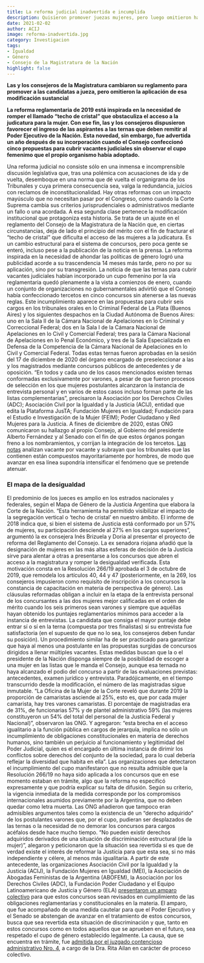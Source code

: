 ```yaml
---
title: La reforma judicial inadvertida e incumplida
description: Quisieron promover juezas mujeres, pero luego omitieron hacerlo.
date: 2021-02-02
author: ACIJ
image: reforma-inadvertida.jpg
category: Investigacion
tags:
- Igualdad
- Género
- Consejo de la Magistratura de la Nación
highlight: false
---
```

 

**Las y los consejeros de la Magistratura cambiaron su reglamento para promover a las candidatas a jueza, pero omitieron la aplicación de esa modificación sustancial**

**La reforma reglamentaria de 2019 está inspirada en la necesidad de romper el llamado “techo de cristal” que obstaculiza el acceso a la judicatura para la mujer. Con ese fin, las y los consejeros dispusieron favorecer el ingreso de las aspirantes a las ternas que deben remitir al Poder Ejecutivo de la Nación. Esta novedad, sin embargo, fue advertida un año después de su incorporación cuando el Consejo confeccionó cinco propuestas para cubrir vacantes judiciales sin observar el cupo femenimo que el propio organismo había adoptado.**


Una reforma judicial no consiste sólo en una inmensa e incomprensible discusión legislativa que, tras una polémica con acusaciones de ida y de vuelta, desemboque en una norma que dé vuelta el organigrama de los Tribunales y cuya primera consecuencia sea, valga la redundancia, juicios con reclamos de inconstitucionalidad. Hay otras reformas con un impacto mayúsculo que no necesitan pasar por el Congreso, como cuando la Corte Suprema cambia sus criterios jurisprudenciales o administrativos mediante un fallo o una acordada. A esa segunda clase pertenece la modificación institucional que protagoniza esta historia. Se trata de un ajuste en el reglamento del Consejo de la Magistratura de la Nación que, en ciertas circunstancias, deja de lado el principio del mérito con el fin de fracturar el “techo de cristal” que dificulta el acceso de las mujeres a la judicatura. Es un cambio estructural para el sistema de concursos, pero poca gente se enteró, incluso pese a la publicación de la noticia en la prensa. La reforma inspirada en la necesidad de ahondar las políticas de género logró una publicidad acorde a su trascendencia 14 meses más tarde, pero no por su aplicación, sino por su transgresión.
La noticia de que las ternas para cubrir vacantes judiciales habían incorporado un cupo femenino por la vía reglamentaria quedó plenamente a la vista a comienzos de enero, cuando un conjunto de organizaciones no gubernamentales advirtió que el Consejo había confeccionado tercetos en cinco concursos sin atenerse a las nuevas reglas. Este incumplimiento aparece en las propuestas para cubrir seis cargos en los tribunales orales en lo Criminal Federal de La Plata (Buenos Aires) y los siguientes despachos en la Ciudad Autónoma de Buenos Aires: uno en la Sala II de la Cámara Nacional de Apelaciones en lo Criminal y Correccional Federal; dos en la Sala I de la Cámara Nacional de Apelaciones en lo Civil y Comercial Federal; tres para la Cámara Nacional de Apelaciones en lo Penal Económico, y tres de la Sala Especializada en Defensa de la Competencia de la Cámara Nacional de Apelaciones en lo Civil y Comercial Federal. Todas estas ternas fueron aprobadas en la sesión del 17 de diciembre de 2020 del órgano encargado de preseleccionar a las y los magistrados mediante concursos públicos de antecedentes y de oposición.
“En todos y cada uno de los casos mencionados existen ternas conformadas exclusivamente por varones, a pesar de que fueron procesos de selección en los que mujeres postulantes alcanzaron la instancia de entrevista personal y en varios de estos casos incluso forman parte de las listas complementarias”, precisaron la Asociación por los Derechos Civiles (ADC); Asociación Civil por la Igualdad y la Justicia (ACIJ), entidad que edita la Plataforma JusTA; Fundación Mujeres en Igualdad; Fundación para el Estudio e Investigación de la Mujer (FEIM); Poder Ciudadano y Red Mujeres para la Justicia. A fines de diciembre de 2020, estas ONG comunicaron su hallazgo al propio Consejo, al Gobierno del presidente Alberto Fernández y al Senado con el fin de que estos órganos pongan freno a los nombramientos, y corrijan la integración de los tercetos. [Las notas](https://acij.org.ar/organizaciones-de-la-sociedad-civil-advierten-violaciones-al-cupo-femenino-en-la-conformacion-de-ternas-para-cargos-de-jueces-y-juezas/) analizan vacante por vacante y subrayan que los tribunales que las contienen están compuestos mayoritariamente por hombres, de modo que avanzar en esa línea supondría intensificar el fenómeno que se pretende atenuar.

### El mapa de la desigualdad

El predominio de los jueces es amplio en los estrados nacionales y federales, según el Mapa de Género de la Justicia Argentina que elabora la Corte de la Nación. “Esta herramienta ha permitido visibilizar el impacto de la segregación vertical o ‘techo de cristal’ en nuestro ámbito. El informe de 2018 indica que, si bien el sistema de Justicia está conformado por un 57% de mujeres, su participación desciende al 27% en los cargos superiores”, argumentó la ex consejera Inés Brizuela y Doria al presentar el proyecto de reforma del Reglamento del Consejo. La ex senadora riojana añadió que la designación de mujeres en las más altas esferas de decisión de la Justicia sirve para alentar a otras a presentarse a los concursos que abren el acceso a la magistratura y romper la desigualdad verificada. Esta motivación consta en la Resolución 266/19 aprobada el 3 de octubre de 2019, que remodela los artículos 40, 44 y 47 (posteriormente, en la 269, los consejeros impusieron como requisito de inscripción a los concursos la constancia de capacitación en materia de perspectiva de género). 
Las cláusulas reformadas obligan a incluir en la etapa de la entrevista personal de los concursantes a las dos mujeres mejor calificadas en el orden de mérito cuando los seis primeros sean varones y siempre que aquéllas hayan obtenido los puntajes reglamentarios mínimos para acceder a la instancia de entrevistas. La candidata que consiga el mayor puntaje debe entrar sí o sí en la terna (compuesta por tres finalistas) si su entrevista fue satisfactoria (en el supuesto de que no lo sea, los consejeros deben fundar su posición). Un procedimiento similar ha de ser practicado para garantizar que haya al menos una postulante en las propuestas surgidas de concursos dirigidos a llenar múltiples vacantes. Estas medidas buscan que la o el presidente de la Nación disponga siempre de la posibilidad de escoger a una mujer en las listas que le manda el Consejo, aunque esa ternada no haya alcanzado el podio del concurso a partir de las evaluaciones previstas: antecedentes, examen jurídico y entrevista.
Paradójicamente, en el tiempo transcurrido desde la modificación, el número de las magistradas sigue inmutable. “La Oficina de la Mujer de la Corte reveló que durante 2019 la proporción de camaristas asciende al 25%, esto es, que por cada mujer camarista, hay tres varones camaristas. El porcentaje de magistradas era de 31%, de funcionarias 57% y de plantel administrativo 59% (las mujeres constituyeron un 54% del total del personal de la Justicia Federal y Nacional)”, observaron las ONG. Y agregaron: “esta brecha en el acceso igualitario a la función pública en cargos de jerarquía, implica no sólo un incumplimiento de obligaciones constitucionales en materia de derechos humanos, sino también un perjuicio al funcionamiento y legitimidad del Poder Judicial, quien es el encargado en última instancia de dirimir los conflictos sobre derechos del conjunto de la sociedad, para lo cual debería reflejar la diversidad que habita en ella”.
Las organizaciones que detectaron el incumplimiento del cupo manifestaron que no resulta admisible que la Resolución 266/19 no haya sido aplicada a los concursos que en ese momento estaban en trámite, algo que la reforma no especificó expresamente y que podría explicar su falta de difusión. Según su criterio, la vigencia inmediata de la medida corresponde por los compromisos internacionales asumidos previamente por la Argentina, que no deben quedar como letra muerta. Las ONG añadieron que tampoco eran admisibles argumentos tales como la existencia de un “derecho adquirido” de los postulantes varones que, por el cupo, pudieran ser desplazados de las ternas o la necesidad de no demorar los concursos para cargos acéfalos desde hace mucho tiempo. “No pueden existir derechos adquiridos derivados de una situación de discriminación estructural (de la mujer)”, alegaron y peticionaron que la situación sea revertida si es que de verdad existe el interés de reformar la Justicia para que esta sea, si no más independiente y célere, al menos más igualitaria.
A partir de este antecedente, las organizaciones Asociación Civil por la Igualdad y la Justicia (ACIJ), la Fundación Mujeres en Igualdad (MEI), la Asociación de Abogadas Feministas de la Argentina (ABOFEM), la Asociación por los Derechos Civiles (ADC), la Fundación Poder Ciudadano y el Equipo Latinoamericano de Justicia y Género (ELA) [presentaron un amparo colectivo](https://acij.org.ar/ante-incumplimientos-del-cupo-de-genero-en-concursos-judiciales-organizaciones-demandaron-al-consejo-de-la-magistratura/) para que estos concursos sean revisados en cumplimiento de las obligaciones reglamentarias y constitucionales en la materia. El amparo, que fue acompañado de una medida cautelar para que el Poder Ejecutivo y el Senado se abstengan de avanzar en el tratamiento de estos concursos, busca que sea revertida esta situación de discriminación y que, tanto en estos concursos como en todos aquellos que se aprueben en el futuro, sea respetado el cupo de género establecido legalmente.
La causa, que se encuentra en trámite, fue [admitida por el juzgado contencioso administrativo Nro. 4](https://twitter.com/ACIJargentina/status/1400842631782014985), a cargo de la Dra. Rita Ailan en carácter de proceso colectivo.